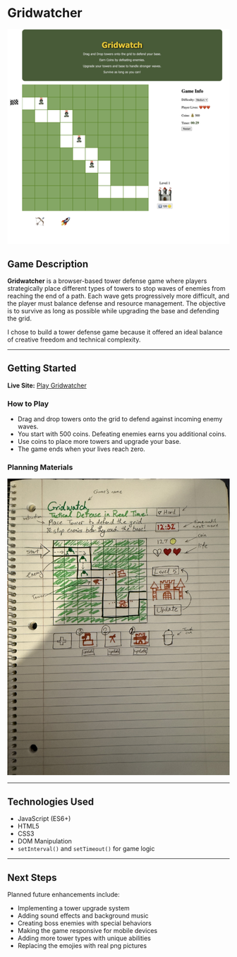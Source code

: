 # Gridwatcher

![Screenshot of Gridwatcher](./images/Screenshot-gridwatch.jpg)

## Game Description

**Gridwatcher** is a browser-based tower defense game where players strategically place different types of towers to stop waves of enemies from reaching the end of a path. Each wave gets progressively more difficult, and the player must balance defense and resource management. The objective is to survive as long as possible while upgrading the base and defending the grid.

I chose to build a tower defense game because it offered an ideal balance of creative freedom and technical complexity.

---

## Getting Started

**Live Site:** [Play Gridwatcher](https://biuregh.github.io/tower-defence-browser-based/)

### How to Play

- Drag and drop towers onto the grid to defend against incoming enemy waves.
- You start with 500 coins. Defeating enemies earns you additional coins.
- Use coins to place more towers and upgrade your base.
- The game ends when your lives reach zero.

### Planning Materials

![Screenshot of Gridwatcher](./images/sketch-gridwatch.jpg)

---

## Technologies Used

- JavaScript (ES6+)
- HTML5
- CSS3
- DOM Manipulation
- `setInterval()` and `setTimeout()` for game logic

---

## Next Steps

Planned future enhancements include:

- Implementing a tower upgrade system
- Adding sound effects and background music
- Creating boss enemies with special behaviors
- Making the game responsive for mobile devices
- Adding more tower types with unique abilities
- Replacing the emojies with real png pictures
